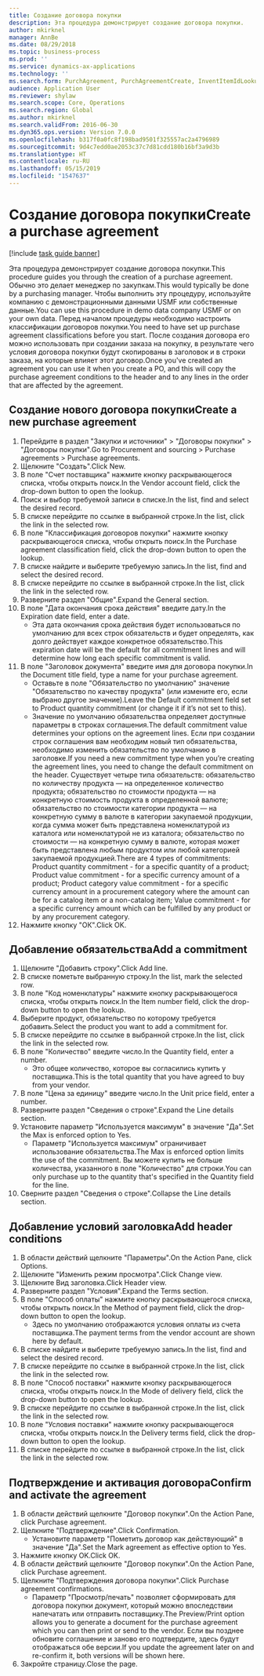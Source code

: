 ```yaml
---
title: Создание договора покупки
description: Эта процедура демонстрирует создание договора покупки.
author: mkirknel
manager: AnnBe
ms.date: 08/29/2018
ms.topic: business-process
ms.prod: ''
ms.service: dynamics-ax-applications
ms.technology: ''
ms.search.form: PurchAgreement, PurchAgreementCreate, InventItemIdLookupSimple, AgreementConfirmRunForm, PurchAgreementHistory
audience: Application User
ms.reviewer: shylaw
ms.search.scope: Core, Operations
ms.search.region: Global
ms.author: mkirknel
ms.search.validFrom: 2016-06-30
ms.dyn365.ops.version: Version 7.0.0
ms.openlocfilehash: b317f0a0fc8f198bad9501f325557ac2a4796989
ms.sourcegitcommit: 9d4c7edd0ae2053c37c7d81cdd180b16bf3a9d3b
ms.translationtype: HT
ms.contentlocale: ru-RU
ms.lasthandoff: 05/15/2019
ms.locfileid: "1547637"
---
```

# <a name="create-a-purchase-agreement"></a><span data-ttu-id="7d0dd-103">Создание договора покупки</span><span class="sxs-lookup"><span data-stu-id="7d0dd-103">Create a purchase agreement</span></span>

[!include [task guide banner](../../includes/task-guide-banner.md)]

<span data-ttu-id="7d0dd-104">Эта процедура демонстрирует создание договора покупки.</span><span class="sxs-lookup"><span data-stu-id="7d0dd-104">This procedure guides you through the creation of a purchase agreement.</span></span> <span data-ttu-id="7d0dd-105">Обычно это делает менеджер по закупкам.</span><span class="sxs-lookup"><span data-stu-id="7d0dd-105">This would typically be done by a purchasing manager.</span></span> <span data-ttu-id="7d0dd-106">Чтобы выполнить эту процедуру, используйте компанию с демонстрационными данными USMF или собственные данные.</span><span class="sxs-lookup"><span data-stu-id="7d0dd-106">You can use this procedure in demo data company USMF or on your own data.</span></span> <span data-ttu-id="7d0dd-107">Перед началом процедуры необходимо настроить классификации договоров покупки.</span><span class="sxs-lookup"><span data-stu-id="7d0dd-107">You need to have set up purchase agreement classifications before you start.</span></span> <span data-ttu-id="7d0dd-108">После создания договора его можно использовать при создании заказа на покупку, в результате чего условия договора покупки будут скопированы в заголовок и в строки заказа, на которые влияет этот договор.</span><span class="sxs-lookup"><span data-stu-id="7d0dd-108">Once you've created an agreement you can use it when you create a PO, and this will copy the purchase agreement conditions to the header and to any lines in the order that are affected by the agreement.</span></span>


## <a name="create-a-new-purchase-agreement"></a><span data-ttu-id="7d0dd-109">Создание нового договора покупки</span><span class="sxs-lookup"><span data-stu-id="7d0dd-109">Create a new purchase agreement</span></span>
1. <span data-ttu-id="7d0dd-110">Перейдите в раздел "Закупки и источники" > "Договоры покупки" > "Договоры покупки".</span><span class="sxs-lookup"><span data-stu-id="7d0dd-110">Go to Procurement and sourcing > Purchase agreements > Purchase agreements.</span></span>
2. <span data-ttu-id="7d0dd-111">Щелкните "Создать".</span><span class="sxs-lookup"><span data-stu-id="7d0dd-111">Click New.</span></span>
3. <span data-ttu-id="7d0dd-112">В поле "Счет поставщика" нажмите кнопку раскрывающегося списка, чтобы открыть поиск.</span><span class="sxs-lookup"><span data-stu-id="7d0dd-112">In the Vendor account field, click the drop-down button to open the lookup.</span></span>
4. <span data-ttu-id="7d0dd-113">Поиск и выбор требуемой записи в списке.</span><span class="sxs-lookup"><span data-stu-id="7d0dd-113">In the list, find and select the desired record.</span></span>
5. <span data-ttu-id="7d0dd-114">В списке перейдите по ссылке в выбранной строке.</span><span class="sxs-lookup"><span data-stu-id="7d0dd-114">In the list, click the link in the selected row.</span></span>
6. <span data-ttu-id="7d0dd-115">В поле "Классификация договоров покупки" нажмите кнопку раскрывающегося списка, чтобы открыть поиск.</span><span class="sxs-lookup"><span data-stu-id="7d0dd-115">In the Purchase agreement classification field, click the drop-down button to open the lookup.</span></span>
7. <span data-ttu-id="7d0dd-116">В списке найдите и выберите требуемую запись.</span><span class="sxs-lookup"><span data-stu-id="7d0dd-116">In the list, find and select the desired record.</span></span>
8. <span data-ttu-id="7d0dd-117">В списке перейдите по ссылке в выбранной строке.</span><span class="sxs-lookup"><span data-stu-id="7d0dd-117">In the list, click the link in the selected row.</span></span>
9. <span data-ttu-id="7d0dd-118">Разверните раздел "Общие".</span><span class="sxs-lookup"><span data-stu-id="7d0dd-118">Expand the General section.</span></span>
10. <span data-ttu-id="7d0dd-119">В поле "Дата окончания срока действия" введите дату.</span><span class="sxs-lookup"><span data-stu-id="7d0dd-119">In the Expiration date field, enter a date.</span></span>
    * <span data-ttu-id="7d0dd-120">Эта дата окончания срока действия будет использоваться по умолчанию для всех строк обязательств и будет определять, как долго действует каждое конкретное обязательство.</span><span class="sxs-lookup"><span data-stu-id="7d0dd-120">This expiration date will be the default for all commitment lines and will determine how long each specific commitment is valid.</span></span>  
11. <span data-ttu-id="7d0dd-121">В поле "Заголовок документа" введите имя для договора покупки.</span><span class="sxs-lookup"><span data-stu-id="7d0dd-121">In the Document title field, type a name for your purchase agreement.</span></span>
    * <span data-ttu-id="7d0dd-122">Оставьте в поле "Обязательство по умолчанию" значение "Обязательство по качеству продукта" (или измените его, если выбрано другое значение).</span><span class="sxs-lookup"><span data-stu-id="7d0dd-122">Leave the Default commitment field set to Product quantity commitment (or change it if it’s not set to this).</span></span>  
    * <span data-ttu-id="7d0dd-123">Значение по умолчанию обязательства определяет доступные параметры в строках соглашения.</span><span class="sxs-lookup"><span data-stu-id="7d0dd-123">The default commitment value determines your options on the agreement lines.</span></span> <span data-ttu-id="7d0dd-124">Если при создании строк соглашения вам необходим новый тип обязательства, необходимо изменить обязательство по умолчанию в заголовке.</span><span class="sxs-lookup"><span data-stu-id="7d0dd-124">If you need a new commitment type when you’re creating the agreement lines, you need to change the default commitment on the header.</span></span>  <span data-ttu-id="7d0dd-125">Существует четыре типа обязательств: обязательство по количеству продукта — на определенное количество продукта; обязательство по стоимости продукта — на конкретную стоимость продукта в определенной валюте; обязательство по стоимости категории продукта — на конкретную сумму в валюте в категории закупаемой продукции, когда сумма может быть представлена номенклатурой из каталога или номенклатурой не из каталога; обязательство по стоимости — на конкретную сумму в валюте, которая может быть представлена любым продуктом или любой категорией закупаемой продукцией.</span><span class="sxs-lookup"><span data-stu-id="7d0dd-125">There are 4 types of commitments: Product quantity commitment - for a specific quantity of a product; Product value commitment - for a specific currency amount of a product; Product category value commitment - for a specific currency amount in a procurement category where the amount can be for a catalog item or a non-catalog item; Value commitment - for a specific currency amount which can be fulfilled by any product or by any procurement category.</span></span>  
12. <span data-ttu-id="7d0dd-126">Нажмите кнопку "OК".</span><span class="sxs-lookup"><span data-stu-id="7d0dd-126">Click OK.</span></span>

## <a name="add-a-commitment"></a><span data-ttu-id="7d0dd-127">Добавление обязательства</span><span class="sxs-lookup"><span data-stu-id="7d0dd-127">Add a commitment</span></span>
1. <span data-ttu-id="7d0dd-128">Щелкните "Добавить строку".</span><span class="sxs-lookup"><span data-stu-id="7d0dd-128">Click Add line.</span></span>
2. <span data-ttu-id="7d0dd-129">В списке пометьте выбранную строку.</span><span class="sxs-lookup"><span data-stu-id="7d0dd-129">In the list, mark the selected row.</span></span>
3. <span data-ttu-id="7d0dd-130">В поле "Код номенклатуры" нажмите кнопку раскрывающегося списка, чтобы открыть поиск.</span><span class="sxs-lookup"><span data-stu-id="7d0dd-130">In the Item number field, click the drop-down button to open the lookup.</span></span>
4. <span data-ttu-id="7d0dd-131">Выберите продукт, обязательство по которому требуется добавить.</span><span class="sxs-lookup"><span data-stu-id="7d0dd-131">Select the product you want to add a commitment for.</span></span>
5. <span data-ttu-id="7d0dd-132">В списке перейдите по ссылке в выбранной строке.</span><span class="sxs-lookup"><span data-stu-id="7d0dd-132">In the list, click the link in the selected row.</span></span>
6. <span data-ttu-id="7d0dd-133">В поле "Количество" введите число.</span><span class="sxs-lookup"><span data-stu-id="7d0dd-133">In the Quantity field, enter a number.</span></span>
    * <span data-ttu-id="7d0dd-134">Это общее количество, которое вы согласились купить у поставщика.</span><span class="sxs-lookup"><span data-stu-id="7d0dd-134">This is the total quantity that you have agreed to buy from your vendor.</span></span>  
7. <span data-ttu-id="7d0dd-135">В поле "Цена за единицу" введите число.</span><span class="sxs-lookup"><span data-stu-id="7d0dd-135">In the Unit price field, enter a number.</span></span>
8. <span data-ttu-id="7d0dd-136">Разверните раздел "Сведения о строке".</span><span class="sxs-lookup"><span data-stu-id="7d0dd-136">Expand the Line details section.</span></span>
9. <span data-ttu-id="7d0dd-137">Установите параметр "Используется максимум" в значение "Да".</span><span class="sxs-lookup"><span data-stu-id="7d0dd-137">Set the Max is enforced option to Yes.</span></span>
    * <span data-ttu-id="7d0dd-138">Параметр "Используется максимум" ограничивает использование обязательства.</span><span class="sxs-lookup"><span data-stu-id="7d0dd-138">The Max is enforced option limits the use of the commitment.</span></span> <span data-ttu-id="7d0dd-139">Вы можете купить не больше количества, указанного в поле "Количество" для строки.</span><span class="sxs-lookup"><span data-stu-id="7d0dd-139">You can only purchase up to the quantity that's specified in the Quantity field for the line.</span></span>  
10. <span data-ttu-id="7d0dd-140">Сверните раздел "Сведения о строке".</span><span class="sxs-lookup"><span data-stu-id="7d0dd-140">Collapse the Line details section.</span></span>

## <a name="add-header-conditions"></a><span data-ttu-id="7d0dd-141">Добавление условий заголовка</span><span class="sxs-lookup"><span data-stu-id="7d0dd-141">Add header conditions</span></span>
1. <span data-ttu-id="7d0dd-142">В области действий щелкните "Параметры".</span><span class="sxs-lookup"><span data-stu-id="7d0dd-142">On the Action Pane, click Options.</span></span>
2. <span data-ttu-id="7d0dd-143">Щелкните "Изменить режим просмотра".</span><span class="sxs-lookup"><span data-stu-id="7d0dd-143">Click Change view.</span></span>
3. <span data-ttu-id="7d0dd-144">Щелкните Вид заголовка.</span><span class="sxs-lookup"><span data-stu-id="7d0dd-144">Click Header view.</span></span>
4. <span data-ttu-id="7d0dd-145">Разверните раздел "Условия".</span><span class="sxs-lookup"><span data-stu-id="7d0dd-145">Expand the Terms section.</span></span>
5. <span data-ttu-id="7d0dd-146">В поле "Способ оплаты" нажмите кнопку раскрывающегося списка, чтобы открыть поиск.</span><span class="sxs-lookup"><span data-stu-id="7d0dd-146">In the Method of payment field, click the drop-down button to open the lookup.</span></span>
    * <span data-ttu-id="7d0dd-147">Здесь по умолчанию отображаются условия оплаты из счета поставщика.</span><span class="sxs-lookup"><span data-stu-id="7d0dd-147">The payment terms from the vendor account are shown here by default.</span></span>       
6. <span data-ttu-id="7d0dd-148">В списке найдите и выберите требуемую запись.</span><span class="sxs-lookup"><span data-stu-id="7d0dd-148">In the list, find and select the desired record.</span></span>
7. <span data-ttu-id="7d0dd-149">В списке перейдите по ссылке в выбранной строке.</span><span class="sxs-lookup"><span data-stu-id="7d0dd-149">In the list, click the link in the selected row.</span></span>
8. <span data-ttu-id="7d0dd-150">В поле "Способ поставки" нажмите кнопку раскрывающегося списка, чтобы открыть поиск.</span><span class="sxs-lookup"><span data-stu-id="7d0dd-150">In the Mode of delivery field, click the drop-down button to open the lookup.</span></span>
9. <span data-ttu-id="7d0dd-151">В списке перейдите по ссылке в выбранной строке.</span><span class="sxs-lookup"><span data-stu-id="7d0dd-151">In the list, click the link in the selected row.</span></span>
10. <span data-ttu-id="7d0dd-152">В поле "Условия поставки" нажмите кнопку раскрывающегося списка, чтобы открыть поиск.</span><span class="sxs-lookup"><span data-stu-id="7d0dd-152">In the Delivery terms field, click the drop-down button to open the lookup.</span></span>
11. <span data-ttu-id="7d0dd-153">В списке перейдите по ссылке в выбранной строке.</span><span class="sxs-lookup"><span data-stu-id="7d0dd-153">In the list, click the link in the selected row.</span></span>

## <a name="confirm-and-activate-the-agreement"></a><span data-ttu-id="7d0dd-154">Подтверждение и активация договора</span><span class="sxs-lookup"><span data-stu-id="7d0dd-154">Confirm and activate the agreement</span></span>
1. <span data-ttu-id="7d0dd-155">В области действий щелкните "Договор покупки".</span><span class="sxs-lookup"><span data-stu-id="7d0dd-155">On the Action Pane, click Purchase agreement.</span></span>
2. <span data-ttu-id="7d0dd-156">Щелкните "Подтверждение".</span><span class="sxs-lookup"><span data-stu-id="7d0dd-156">Click Confirmation.</span></span>
    * <span data-ttu-id="7d0dd-157">Установите параметр "Пометить договор как действующий" в значение "Да".</span><span class="sxs-lookup"><span data-stu-id="7d0dd-157">Set the Mark agreement as effective option to Yes.</span></span>  
3. <span data-ttu-id="7d0dd-158">Нажмите кнопку OK.</span><span class="sxs-lookup"><span data-stu-id="7d0dd-158">Click OK.</span></span>
4. <span data-ttu-id="7d0dd-159">В области действий щелкните "Договор покупки".</span><span class="sxs-lookup"><span data-stu-id="7d0dd-159">On the Action Pane, click Purchase agreement.</span></span>
5. <span data-ttu-id="7d0dd-160">Щелкните "Подтверждения договора покупки".</span><span class="sxs-lookup"><span data-stu-id="7d0dd-160">Click Purchase agreement confirmations.</span></span>
    * <span data-ttu-id="7d0dd-161">Параметр "Просмотр/печать" позволяет сформировать для договора покупки документ, который можно впоследствии напечатать или отправить поставщику.</span><span class="sxs-lookup"><span data-stu-id="7d0dd-161">The Preview/Print option allows you to generate a document for the purchase agreement which you can then print or send to the vendor.</span></span> <span data-ttu-id="7d0dd-162">Если вы позднее обновите соглашение и заново его подтвердите, здесь будут отображаться обе версии.</span><span class="sxs-lookup"><span data-stu-id="7d0dd-162">If you update the agreement later on and re-confirm it, both versions will be shown here.</span></span>  
6. <span data-ttu-id="7d0dd-163">Закройте страницу.</span><span class="sxs-lookup"><span data-stu-id="7d0dd-163">Close the page.</span></span>

